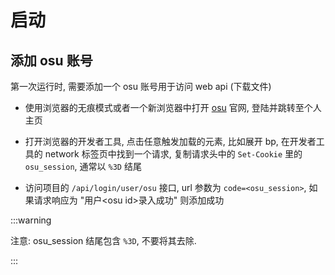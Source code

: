 # 启动

## 添加 osu 账号

第一次运行时, 需要添加一个 osu 账号用于访问 web api (下载文件)

- 使用浏览器的无痕模式或者一个新浏览器中打开 [osu](https://osu.ppy.sh/) 官网, 登陆并跳转至个人主页

- 打开浏览器的开发者工具, 点击任意触发加载的元素, 比如展开 bp, 在开发者工具的 network 标签页中找到一个请求,
复制请求头中的 `Set-Cookie` 里的 `osu_session`, 通常以 `%3D` 结尾

- 访问项目的 `/api/login/user/osu` 接口, url 参数为 `code=<osu_session>`,
如果请求响应为 "用户\<osu id\>录入成功" 则添加成功

:::warning

注意: osu_session 结尾包含 `%3D`, 不要将其去除.

::: 
